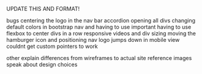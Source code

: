 UPDATE THIS AND FORMAT!

bugs
centering the logo in the nav bar
accordion opening all divs
changing default colors in bootstrap nav and having to use important
having to use flexbox to center divs in a row
responsive videos and div sizing
moving the hamburger icon and positioning
nav logo jumps down in mobile view
couldnt get custom pointers to work

other
explain differences from wireframes to actual site
reference images
speak about design choices

